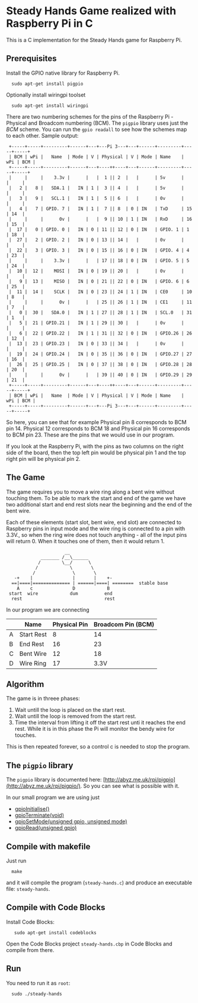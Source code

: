 Steady Hands Game realized with Raspberry Pi in C
=================================================

This is a C implementation for the Steady Hands game for Raspberry Pi.

Prerequisites
-------------

Install the GPIO native library for Raspberry Pi.
````
  sudo apt-get install pigpio
````

Optionally install wiringpi toolset
````
  sudo apt-get install wiringpi
````

There are two numbering schemes for the pins of the Raspberry Pi - Physical and Broadcom numbering (BCM). 
The `pigpio` library uses just the *BCM* scheme. 
You can run the `gpio readall` to see how the schemes map to each other. 
Sample output:
````
 +-----+-----+---------+------+---+---Pi 3---+---+------+---------+-----+-----+
 | BCM | wPi |   Name  | Mode | V | Physical | V | Mode | Name    | wPi | BCM |
 +-----+-----+---------+------+---+----++----+---+------+---------+-----+-----+
 |     |     |    3.3v |      |   |  1 || 2  |   |      | 5v      |     |     |
 |   2 |   8 |   SDA.1 |   IN | 1 |  3 || 4  |   |      | 5v      |     |     |
 |   3 |   9 |   SCL.1 |   IN | 1 |  5 || 6  |   |      | 0v      |     |     |
 |   4 |   7 | GPIO. 7 |   IN | 1 |  7 || 8  | 0 | IN   | TxD     | 15  | 14  |
 |     |     |      0v |      |   |  9 || 10 | 1 | IN   | RxD     | 16  | 15  |
 |  17 |   0 | GPIO. 0 |   IN | 0 | 11 || 12 | 0 | IN   | GPIO. 1 | 1   | 18  |
 |  27 |   2 | GPIO. 2 |   IN | 0 | 13 || 14 |   |      | 0v      |     |     |
 |  22 |   3 | GPIO. 3 |   IN | 0 | 15 || 16 | 0 | IN   | GPIO. 4 | 4   | 23  |
 |     |     |    3.3v |      |   | 17 || 18 | 0 | IN   | GPIO. 5 | 5   | 24  |
 |  10 |  12 |    MOSI |   IN | 0 | 19 || 20 |   |      | 0v      |     |     |
 |   9 |  13 |    MISO |   IN | 0 | 21 || 22 | 0 | IN   | GPIO. 6 | 6   | 25  |
 |  11 |  14 |    SCLK |   IN | 0 | 23 || 24 | 1 | IN   | CE0     | 10  | 8   |
 |     |     |      0v |      |   | 25 || 26 | 1 | IN   | CE1     | 11  | 7   |
 |   0 |  30 |   SDA.0 |   IN | 1 | 27 || 28 | 1 | IN   | SCL.0   | 31  | 1   |
 |   5 |  21 | GPIO.21 |   IN | 1 | 29 || 30 |   |      | 0v      |     |     |
 |   6 |  22 | GPIO.22 |   IN | 1 | 31 || 32 | 0 | IN   | GPIO.26 | 26  | 12  |
 |  13 |  23 | GPIO.23 |   IN | 0 | 33 || 34 |   |      | 0v      |     |     |
 |  19 |  24 | GPIO.24 |   IN | 0 | 35 || 36 | 0 | IN   | GPIO.27 | 27  | 16  |
 |  26 |  25 | GPIO.25 |   IN | 0 | 37 || 38 | 0 | IN   | GPIO.28 | 28  | 20  |
 |     |     |      0v |      |   | 39 || 40 | 0 | IN   | GPIO.29 | 29  | 21  |
 +-----+-----+---------+------+---+----++----+---+------+---------+-----+-----+
 | BCM | wPi |   Name  | Mode | V | Physical | V | Mode | Name    | wPi | BCM |
 +-----+-----+---------+------+---+---Pi 3---+---+------+---------+-----+-----+
````

So here, you can see that for example Physical pin 8 corresponds to BCM pin 14. 
Physical 12 corresponds to BCM 18 and Physical pin 16 corresponds to BCM pin 23. 
These are the pins that we would use in our program.

If you look at the Raspberry Pi, with the pins as two columns on the right side of the 
board, then the top left pin would be physical pin 1 and the top right pin will be physical pin 2.


The Game
--------

The game requires you to move a wire ring along a bent wire without touching them. 
To be able to mark the start and end of the game we have two additional start and end rest slots 
near the beginning and the end of the bent wire. 

Each of these elements (start slot, bent wire, end slot) are connected to Raspberry pins in input mode
and the wire ring is connected to a pin with 3.3V., so when the ring wire does not touch anything - all 
of the input pins will return 0. When it touches one of them, then it would return 1.

````
                      __
             _______ /__\______
            /        \__/      \
           /            \       \
          /              \       \
   -+    |               |       |    +-
  ==|====|============== | ======|====| ========  stаblе bаsе
    А    c               D            В  
 stаrt  wirе            dum          еnd
  rеst                               rest

````

In our program we are connecting 


|   | Name       | Physical Pin | Broadcom Pin (BCM) |
|---|------------|--------------|--------------------|
| A | Start Rest |       8      |         14         |
| B | End Rest   |      16      |         23         |
| C | Bent Wire  |      12      |         18         |
| D | Wire Ring  |      17      |         3.3V       |



Algorithm
---------

Тhе gаmе is in thrеее рhаsеs:

 1. Wаit untill thе lоор is рlасеd оn thе stаrt rеst.
 2. Wаit untill thе lоор is rеmоvеd frоm thе stаrt rеst.
 3. Тimе thе intеrvаl frоm lifting it оff thе stаrt rеst unti it rеасhеs thе еnd rеst. Whilе it is in this рhаsе thе Рi will mоnitоr thе bеndу wirе fоr tоuсhеs.

Тhis is thеn rереаtеd fоrеvеr, sо а соntrоl c is nееdеd tо stор thе рrоgrаm.

The `pigpio` library
--------------------

The `pigpio` library is documented here: [http://abyz.me.uk/rpi/pigpio](http://abyz.me.uk/rpi/pigpio/).
So you can see what is possible with it.


In our small program we are using just 

  * [gpioInitialise()](http://abyz.me.uk/rpi/pigpio/cif.html#gpioInitialise)
  * [gpioTerminate(void)](http://abyz.me.uk/rpi/pigpio/cif.html#gpioTerminate)
  * [gpioSetMode(unsigned gpio, unsigned mode)](http://abyz.me.uk/rpi/pigpio/cif.html#gpioSetMode)
  * [gpioRead(unsigned gpio)](http://abyz.me.uk/rpi/pigpio/cif.html#gpioRead)

Compile with makefile
---------------------

Just run 
````
  make 
````
and it will compile the program (`steady-hands.c`) and produce an executable file: `steady-hands`.

Compile with Code Blocks
------------------------

Install Code Blocks:
````
   sudo apt-get install codeblocks
````

Open the Code Blocks project `steady-hands.cbp` in Code Blocks and compile from there.

Run
---

You need to run it as `root`:
````
  sudo ./steady-hands
````


